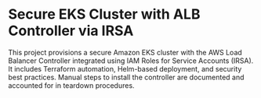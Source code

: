# Secure EKS Cluster with ALB Controller via IRSA

This project provisions a secure Amazon EKS cluster with the AWS Load Balancer Controller integrated using IAM Roles for Service Accounts (IRSA). It includes Terraform automation, Helm-based deployment, and security best practices. Manual steps to install the controller are documented and accounted for in teardown procedures.
